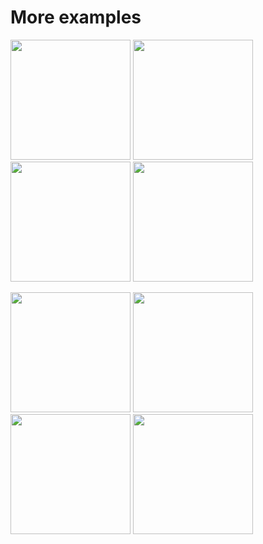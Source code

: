 # More examples

<a href="https://github.com/taichi-dev/taichi/blob/master/examples/mpm_lagrangian_forces.py"><img src="https://github.com/taichi-dev/public_files/blob/6bd234694270c83baf97ba32e0c6278b8cf37e6e/taichi/lagrangian.gif" height="192px"></a>
<a href="https://github.com/taichi-dev/taichi/blob/master/examples/taichi_sparse.py"><img src="https://github.com/taichi-dev/public_files/blob/6bd234694270c83baf97ba32e0c6278b8cf37e6e/taichi/sparse_grids.gif" height="192px"></a>
<a href="https://github.com/taichi-dev/taichi/blob/master/examples/pbf2d.py"><img src="https://github.com/taichi-dev/public_files/blob/6bd234694270c83baf97ba32e0c6278b8cf37e6e/taichi/pbf.gif" height="192px"></a>
<a href="https://github.com/taichi-dev/taichi/blob/master/examples/game_of_life.py"><img src="https://github.com/taichi-dev/public_files/blob/6bd234694270c83baf97ba32e0c6278b8cf37e6e/taichi/game_of_life.gif" height="192px"></a>

<a href="https://github.com/taichi-dev/taichi/blob/master/examples/fem128.py"><img src="https://user-images.githubusercontent.com/20640597/87796122-8704e900-c87b-11ea-92ba-ff318e44736d.gif" height="192px"></a>
<a href="https://github.com/taichi-dev/taichi/blob/master/examples/mass_spring_3d.py"><img src="https://user-images.githubusercontent.com/20640597/86505395-93f2f880-bdf6-11ea-955b-b9120ba8f10c.gif" height="192px"></a>
<a href="https://github.com/taichi-dev/taichi/blob/master/examples/mass_spring_3d.py"><img src="https://user-images.githubusercontent.com/20640597/86887569-55797880-c12b-11ea-8b73-22b659864032.gif" height="192px"></a>
<a href="https://github.com/taichi-dev/taichi/blob/master/examples/mpm3d.py"><img src="yuanming-could-you-do-me-a-favor-by-uploading-these-images?" height="192px"></a>


